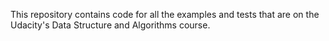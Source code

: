 This repository contains code for all the examples and tests that are on the Udacity's Data Structure and Algorithms course.
